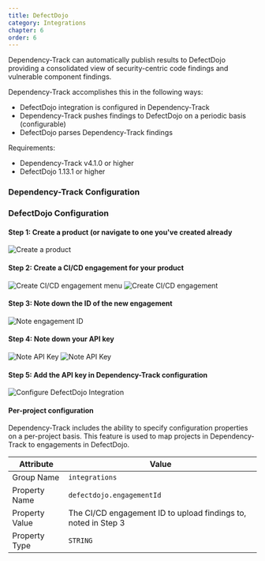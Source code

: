 ```yaml
---
title: DefectDojo
category: Integrations
chapter: 6
order: 6
---
```


Dependency-Track can automatically publish results to DefectDojo providing a
consolidated view of security-centric code findings and vulnerable component findings.

Dependency-Track accomplishes this in the following ways:

* DefectDojo integration is configured in Dependency-Track
* Dependency-Track pushes findings to DefectDojo on a periodic basis (configurable)
* DefectDojo parses Dependency-Track findings

Requirements:
* Dependency-Track v4.1.0 or higher
* DefectDojo 1.13.1 or higher

### Dependency-Track Configuration

### DefectDojo Configuration

#### Step 1: Create a product (or navigate to one you've created already
![Create a product](/images/screenshots/defectdojo_create_product.png)

#### Step 2: Create a CI/CD engagement for your product
![Create CI/CD engagement menu](/images/screenshots/defectdojo_create_cicd_menu.png)
![Create CI/CD engagement](/images/screenshots/defectdojo_create_cicd.png)

#### Step 3: Note down the ID of the new engagement
![Note engagement ID](/images/screenshots/defectdojo_cicd_engagement_id.png)

#### Step 4: Note down your API key
![Note API Key](/images/screenshots/defectdojo_api_key_menu.png)
![Note API Key](/images/screenshots/defectdojo_api_key.png)

#### Step 5: Add the API key in Dependency-Track configuration
![Configure DefectDojo Integration](/images/screenshots/defectdojo_config.png)

#### Per-project configuration
Dependency-Track includes the ability to specify configuration properties on a per-project basis.
This feature is used to map projects in Dependency-Track to engagements in DefectDojo.

| Attribute      | Value                             |
| ---------------| --------------------------------- |
| Group Name     | `integrations`                    |
| Property Name  | `defectdojo.engagementId`       |
| Property Value | The CI/CD engagement ID to upload findings to, noted in Step 3 |
| Property Type  | `STRING`                          |
